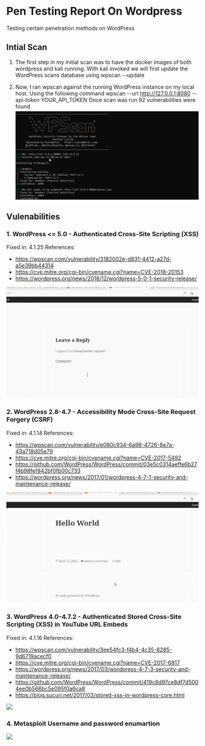 # Pen Testing Report On Wordpress
Testing certain penetration methods on WordPress

## Intial Scan
1.  The first step in my initial scan was to have the docker images of both wordpress and kali running. With kali invoked we will first update the WordPress scans database using 
wpscan --update

2.	Now, I ran wpscan against the running WordPress instance on my local host. Using the following command 
wpscan --url http://127.0.0.1:8080 --api-token YOUR_API_TOKEN
Once scan was run 92 vulnerabilities were found 
 ![](CodePath_WPintialScan.gif)

## Vulenabilities 
### 1. WordPress <= 5.0 - Authenticated Cross-Site Scripting (XSS)
 Fixed in: 4.1.25
References:
- https://wpscan.com/vulnerability/3182002e-d831-4412-a27d-a5e39bb44314
- https://cve.mitre.org/cgi-bin/cvename.cgi?name=CVE-2018-20153
- https://wordpress.org/news/2018/12/wordpress-5-0-1-security-release/

 ![](first_Vuln_.gif)
 
 ### 2. WordPress 2.8-4.7 - Accessibility Mode Cross-Site Request Forgery (CSRF)
Fixed in: 4.1.14
References:
 - https://wpscan.com/vulnerability/e080c934-6a98-4726-8e7a-43a718d05e79
 - https://cve.mitre.org/cgi-bin/cvename.cgi?name=CVE-2017-5492
 - https://github.com/WordPress/WordPress/commit/03e5c0314aeffe6b27f4b98fef842bf0fb00c733
- https://wordpress.org/news/2017/01/wordpress-4-7-1-security-and-maintenance-release/

![](secound_Vuln_.gif)

 
 ### 3. WordPress  4.0-4.7.2 - Authenticated Stored Cross-Site Scripting (XSS) in YouTube URL Embeds
Fixed in: 4.1.16
References:
- https://wpscan.com/vulnerability/3ee54fc3-f4b4-4c35-8285-9d6719acecf0
- https://cve.mitre.org/cgi-bin/cvename.cgi?name=CVE-2017-6817
- https://wordpress.org/news/2017/03/wordpress-4-7-3-security-and-maintenance-release/
 - https://github.com/WordPress/WordPress/commit/419c8d97ce8df7d5004ee0b566bc5e095f0a6ca8
 - https://blog.sucuri.net/2017/03/stored-xss-in-wordpress-core.html
 
 
![](four_Vuln_.gif)
 
### 4. Metasploit Username and password enumartion 
 
![](third_Vuln_.gif)

